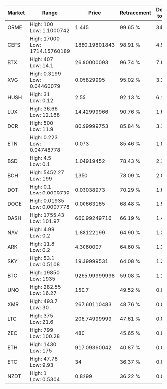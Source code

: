 | Market | Range | Price| Retracement | Doubles to 50% |
| --- | --- | --- | --- | --- |
| ORME | High: 100<br />Low: 1.1000742 | 1.445 | 99.65 % | 34.98 |
| CEFS | High: 17000<br />Low: 1714.15760189 | 1880.19801843 | 98.91 % | 4.98 |
| BTX | High: 407<br />Low: 14.1 | 26.90000093 | 96.74 % | 7.83 |
| XVG | High: 0.3199<br />Low: 0.04460079 | 0.05829995 | 95.02 % | 3.13 |
| HUSH | High: 31<br />Low: 0.12 | 2.55 | 92.13 % | 6.10 |
| LUX | High: 36.66<br />Low: 12.168 | 14.42999966 | 90.76 % | 1.69 |
| DCR | High: 500<br />Low: 11.9 | 80.99999753 | 85.84 % | 3.16 |
| ETN | High: 0.223<br />Low: 0.04748778 | 0.073 | 85.46 % | 1.85 |
| BSD | High: 4.5<br />Low: 0.1 | 1.04919452 | 78.43 % | 2.19 |
| BCH | High: 5452.27<br />Low: 199 | 1350 | 78.09 % | 2.09 |
| DOT | High: 0.1<br />Low: 0.0009739 | 0.03038973 | 70.29 % | 1.66 |
| DOGE | High: 0.01935<br />Low: 0.0007778 | 0.00663165 | 68.48 % | 1.52 |
| DASH | High: 1755.43<br />Low: 101.97 | 660.99249716 | 66.19 % | 1.41 |
| NAV | High: 4.99<br />Low: 0.2 | 1.88122199 | 64.90 % | 1.38 |
| ARK | High: 11.8<br />Low: 0.2 | 4.3060007 | 64.60 % | 1.39 |
| SKY | High: 53.1<br />Low: 0.5108 | 19.39999531 | 64.08 % | 1.38 |
| BTC | High: 19850<br />Low: 1935 | 9265.99999998 | 59.08 % | 1.18 |
| UNO | High: 282.55<br />Low: 16.27 | 150.7 | 49.52 % | 0.00 |
| XMR | High: 493.7<br />Low: 30 | 267.60110483 | 48.76 % | 0.00 |
| LTC | High: 375<br />Low: 21.6 | 206.74999999 | 47.61 % | 0.00 |
| ZEC | High: 799<br />Low: 100.28 | 480 | 45.65 % | 0.00 |
| ETH | High: 1430<br />Low: 175 | 917.09360042 | 40.87 % | 0.00 |
| ETC | High: 47.76<br />Low: 9.93 | 34 | 36.37 % | 0.00 |
| NZDT | High: 1<br />Low: 0.5304 | 0.8299 | 36.22 % | 0.00 |
